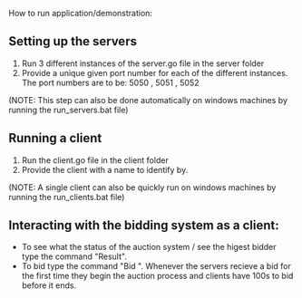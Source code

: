 How to run application/demonstration:

## Setting up the servers
<ol>
    <li>Run 3 different instances of the server.go file in the server folder</li>
    <li>Provide a unique given port number for each of the different instances. The port numbers are to be: 5050 , 5051 , 5052</li>
</ol>
(NOTE: This step can also be done automatically on windows machines by running the run_servers.bat file)

## Running a client
<ol>
    <li>Run the client.go file in the client folder</li>
    <li>Provide the client with a name to identify by.</li>
</ol>   
(NOTE: A single client can also be quickly run on windows machines by running the run_clients.bat file)

## Interacting with the bidding system as a client:
- To see what the status of the auction system / see the higest bidder type the command "Result".
- To bid type the command "Bid <Amount>". Whenever the servers recieve a bid for the first time they begin the auction process and clients have 100s to bid before it ends.